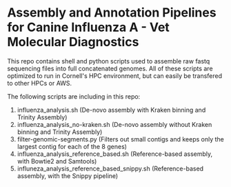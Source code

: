 # Assembly and Annotation Pipelines for Canine Influenza A - Vet Molecular Diagnostics  
This repo contains shell and python scripts used to assemble raw fastq sequencing files into full concatenated genomes.
All of these scripts are optimized to run in Cornell's HPC environment, but can easily be transfered to other HPCs or AWS.

The following scripts are including in this repo:
1. influenza_analysis.sh (De-novo assembly with Kraken binning and Trinity Assembly)
2. influenza_analysis_no-kraken.sh (De-novo assembly without Kraken binning and Trinity Assembly)
3. filter-genomic-segments.py (Filters out small contigs and keeps only the largest contig for each of the 8 genes)
4. influenza_analysis_reference_based.sh (Reference-based assembly, with Bowtie2 and Samtools)
5. influneza_analysis_reference_based_snippy.sh (Reference-based assembly, with the Snippy pipeline)


